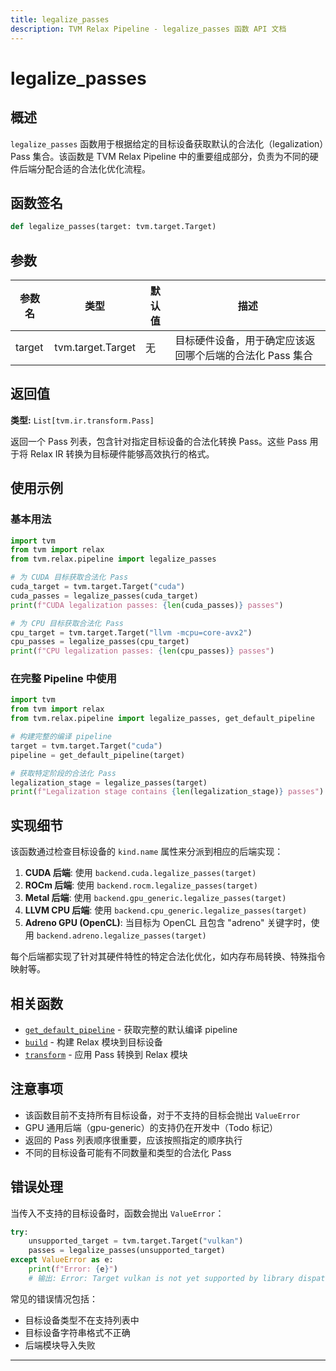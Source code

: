 ```yaml
---
title: legalize_passes
description: TVM Relax Pipeline - legalize_passes 函数 API 文档
---
```


# legalize_passes

## 概述

`legalize_passes` 函数用于根据给定的目标设备获取默认的合法化（legalization）Pass 集合。该函数是 TVM Relax Pipeline 中的重要组成部分，负责为不同的硬件后端分配合适的合法化优化流程。

## 函数签名

```python
def legalize_passes(target: tvm.target.Target)
```

## 参数

| 参数名 | 类型 | 默认值 | 描述 |
|--------|------|--------|------|
| target | tvm.target.Target | 无 | 目标硬件设备，用于确定应该返回哪个后端的合法化 Pass 集合 |

## 返回值

**类型:** `List[tvm.ir.transform.Pass]`

返回一个 Pass 列表，包含针对指定目标设备的合法化转换 Pass。这些 Pass 用于将 Relax IR 转换为目标硬件能够高效执行的格式。

## 使用示例

### 基本用法

```python
import tvm
from tvm import relax
from tvm.relax.pipeline import legalize_passes

# 为 CUDA 目标获取合法化 Pass
cuda_target = tvm.target.Target("cuda")
cuda_passes = legalize_passes(cuda_target)
print(f"CUDA legalization passes: {len(cuda_passes)} passes")

# 为 CPU 目标获取合法化 Pass
cpu_target = tvm.target.Target("llvm -mcpu=core-avx2")
cpu_passes = legalize_passes(cpu_target)
print(f"CPU legalization passes: {len(cpu_passes)} passes")
```

### 在完整 Pipeline 中使用

```python
import tvm
from tvm import relax
from tvm.relax.pipeline import legalize_passes, get_default_pipeline

# 构建完整的编译 pipeline
target = tvm.target.Target("cuda")
pipeline = get_default_pipeline(target)

# 获取特定阶段的合法化 Pass
legalization_stage = legalize_passes(target)
print(f"Legalization stage contains {len(legalization_stage)} passes")
```

## 实现细节

该函数通过检查目标设备的 `kind.name` 属性来分派到相应的后端实现：

1. **CUDA 后端**: 使用 `backend.cuda.legalize_passes(target)`
2. **ROCm 后端**: 使用 `backend.rocm.legalize_passes(target)`  
3. **Metal 后端**: 使用 `backend.gpu_generic.legalize_passes(target)`
4. **LLVM CPU 后端**: 使用 `backend.cpu_generic.legalize_passes(target)`
5. **Adreno GPU (OpenCL)**: 当目标为 OpenCL 且包含 "adreno" 关键字时，使用 `backend.adreno.legalize_passes(target)`

每个后端都实现了针对其硬件特性的特定合法化优化，如内存布局转换、特殊指令映射等。

## 相关函数

- [`get_default_pipeline`](./get_default_pipeline.md) - 获取完整的默认编译 pipeline
- [`build`](./build.md) - 构建 Relax 模块到目标设备
- [`transform`](./transform.md) - 应用 Pass 转换到 Relax 模块

## 注意事项

- 该函数目前不支持所有目标设备，对于不支持的目标会抛出 `ValueError`
- GPU 通用后端（gpu-generic）的支持仍在开发中（Todo 标记）
- 返回的 Pass 列表顺序很重要，应该按照指定的顺序执行
- 不同的目标设备可能有不同数量和类型的合法化 Pass

## 错误处理

当传入不支持的目标设备时，函数会抛出 `ValueError`：

```python
try:
    unsupported_target = tvm.target.Target("vulkan")
    passes = legalize_passes(unsupported_target)
except ValueError as e:
    print(f"Error: {e}")
    # 输出: Error: Target vulkan is not yet supported by library dispatch passes.
```

常见的错误情况包括：
- 目标设备类型不在支持列表中
- 目标设备字符串格式不正确
- 后端模块导入失败

---
